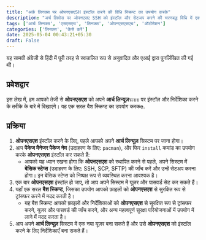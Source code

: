 ```yaml
---
title: "अर्क लिनक्स पर ओपनएसएSH इंस्टॉल करने की विधि स्क्रिप्ट का उपयोग करके"
description: "अर्च लिवोस पर ओपनएसए SSH को इंस्टॉल और सेटअप करने की चरणबद्ध विधि में एक ऑटोमैटेड स्क्रिप्ट का उपयोग करके प्राप्त करें।"
tags: ['आर्च लिनक्स', 'एसएसएच', 'लिनक्स', 'ओपनएसएसएच', 'ऑटोमेशन']
categories: ['लिनक्स', 'कैसे करें']
date: 2025-05-04 00:43:21+05:30
draft: False
---
```


यह सामग्री अंग्रेजी से हिंदी में पूरी तरह से स्वचालित रूप से अनुवादित और एआई द्वारा पुनर्लिखित की गई थी।

## प्रवेशद्वार

इस लेख में, हम आपको तेजी से **ओपनएसएश** को अपने **आर्च लिन्यूज़**ระบบ पर इंस्टॉल और निर्देशिका करने के तरीके के बारे में दिखाएंगे। यह एक सरल बैश स्क्रिप्ट का उपयोग करकe.

## प्रक्रिया

1.  **ओपनएसएश** इंस्टॉल करने के लिए, पहले आपको अपने **आर्च लिन्यूज़** सिस्टम पर जाना होगा।
2.  आप **पैकेज मैनेजर पैकेज नेम** (उदाहरण के लिए: `pacman`), और फिर `install` कमांड का उपयोग करके **ओपनएसएश** इंस्टॉल कर सकते हैं:
    *   आपको यह ध्यान रखना होगा कि **ओपनएसएश** को स्थापित करने से पहले, अपने सिस्टम में **बेसिक स्टेप्स** (उदाहरण के लिए: SSH, SCP, SFTP) की जाँच करें और उन्हें सेटअप करना होगा। इन बेसिक स्टेप्स को निष्पक्ष रूप से व्यवस्थित करना आवश्यक है।
3.  एक बार **ओपनएसएश** इंस्टॉल हो जाए, तो आप अपने सिस्टम में यूज़र और पासवर्ड सेट कर सकते हैं।
4.  यहाँ एक सरल **बैश स्क्रिप्ट**, जिसका उपयोग आपको फ़ाइलों को **ओपनएसएश** से सुरक्षित रूप से ट्रांसफर करने में मदद करती है।
    *   यह बैश स्क्रिप्ट आपको फ़ाइलों और निर्देशिकाओं को **ओपनएसएश** से सुरक्षित रूप से ट्रांसफर करने, यूज़र और पासवर्ड की जाँच करने, और अन्य महत्वपूर्ण सुरक्षा परियोजनाओं में उपयोग में लाने में मदद करता है।
5.  आप अपने **आर्च लिन्यूज़** सिस्टम में एक नया यूज़र बना सकते हैं और उसे **ओपनएसएश** को इंस्टॉल करने के लिए निर्देशिकाएँ बना सकते हैं।
